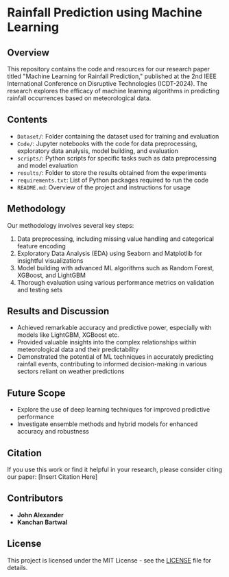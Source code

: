 # Rainfall Prediction using Machine Learning

## Overview
This repository contains the code and resources for our research paper titled "Machine Learning for Rainfall Prediction," published at the 2nd IEEE International Conference on Disruptive Technologies (ICDT-2024). The research explores the efficacy of machine learning algorithms in predicting rainfall occurrences based on meteorological data.

## Contents
- `Dataset/`: Folder containing the dataset used for training and evaluation
- `Code/`: Jupyter notebooks with the code for data preprocessing, exploratory data analysis, model building, and evaluation
- `scripts/`: Python scripts for specific tasks such as data preprocessing and model evaluation
- `results/`: Folder to store the results obtained from the experiments
- `requirements.txt`: List of Python packages required to run the code
- `README.md`: Overview of the project and instructions for usage

## Methodology
Our methodology involves several key steps:
1. Data preprocessing, including missing value handling and categorical feature encoding
2. Exploratory Data Analysis (EDA) using Seaborn and Matplotlib for insightful visualizations
3. Model building with advanced ML algorithms such as Random Forest, XGBoost, and LightGBM
4. Thorough evaluation using various performance metrics on validation and testing sets

## Results and Discussion
- Achieved remarkable accuracy and predictive power, especially with models like LightGBM, XGBoost etc.
- Provided valuable insights into the complex relationships within meteorological data and their predictability
- Demonstrated the potential of ML techniques in accurately predicting rainfall events, contributing to informed decision-making in various sectors reliant on weather predictions

## Future Scope
- Explore the use of deep learning techniques for improved predictive performance
- Investigate ensemble methods and hybrid models for enhanced accuracy and robustness

## Citation
If you use this work or find it helpful in your research, please consider citing our paper:
[Insert Citation Here]

## Contributors
- **John Alexander**
- **Kanchan Bartwal**

## License
This project is licensed under the MIT License - see the [LICENSE](LICENSE) file for details.
